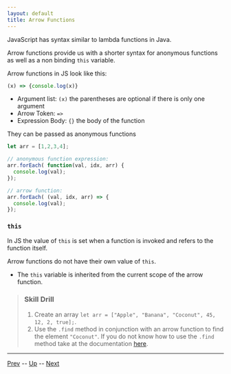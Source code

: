 ```yaml
---
layout: default
title: Arrow Functions
---
```


JavaScript has syntax similar to lambda functions in Java.

Arrow functions provide us with a shorter syntax for anonymous functions as well as a non binding `this` variable.

Arrow functions in JS look like this:

```js
(x) => {console.log(x)}
```

  * Argument list: `(x)` the parentheses are optional if there is only one argument
  * Arrow Token: `=>`
  * Expression Body: `{}` the body of the function

They can be passed as anonymous functions

```js
let arr = [1,2,3,4];

// anonymous function expression:
arr.forEach( function(val, idx, arr) {
  console.log(val);
});

// arrow function:
arr.forEach( (val, idx, arr) => {
  console.log(val);
});
```

### `this`

In JS the value of `this` is set when a function is invoked and refers to the function itself. 

Arrow functions do not have their own value of `this`. 

* The `this` variable is inherited from the current scope of the arrow function.

> ### Skill Drill
> 1. Create an array `let arr = ["Apple", "Banana", "Coconut", 45, 12, 2, true];`.
> 1. Use the `.find` method in conjunction with an arrow function to find the element `"Coconut"`. If you do not know how to use the `.find` method take at the documentation [here](https://developer.mozilla.org/en-US/docs/Web/JavaScript/Reference/Global_Objects/Array/find).

<hr>

[Prev](higherOrder.md) -- [Up](README.md) -- [Next](seeingErrors-labs.md)

